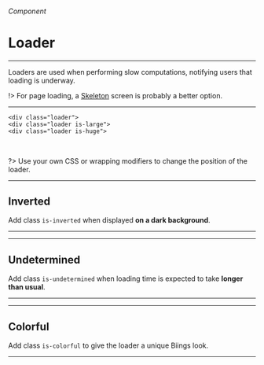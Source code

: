 <h6 class="subtitle is-6 is-uppercase has-text-grey">Component</h6><h1 class="title is-serif is-1">Loader</h1>
<hr class="is-visible">
<p class="subtitle is-5 is-family-secondary">
    <span class="has-text-weight-semibold">Loaders</span> are used when performing slow computations, notifying users that loading is underway.
</p>

!> For page loading, a <a href="#/skeleton">Skeleton</a> screen is probably a better option.

<hr class="is-large is-visible">

<div class="box is-well is-large is-marginless has-text-centered">
    <div class="level">
        <div class="level-item"><div class="loader"></div></div>
        <div class="level-item"><div class="loader is-large"></div></div>
        <div class="level-item"><div class="loader is-huge"></div></div>
    </div>
</div>
    
    <div class="loader">
    <div class="loader is-large">
    <div class="loader is-huge">
<br>

?> Use your own CSS or wrapping modifiers to change the position of the loader.

<hr class="is-large is-visible">

<h2 class="title is-4 is-family-sans-serif">Inverted</h2>

Add class `is-inverted` when displayed <strong>on a dark background</strong>.

<hr class="is-small">

<div class="box has-background-grey-dark is-large has-text-centered">
    <div class="loader is-large is-inverted"></div>
</div>

<hr class="is-large is-visible">

<h2 class="title is-4 is-family-sans-serif">Undetermined</h2>

Add class `is-undetermined` when loading time is expected to take <strong>longer than usual</strong>.
<hr class="is-small">
<div class="box">
    <div class="loader is-large is-undetermined"></div>
</div>

<hr class="is-large is-visible">

<h2 class="title is-4 is-family-sans-serif">Colorful</h2>

Add class `is-colorful` to give the loader a unique Biings look.

<hr class="is-small">

<div class="box">
    <div class="loader is-large is-colorful"></div>
</div>
